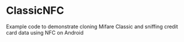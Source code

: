 # ClassicNFC
Example code to demonstrate cloning Mifare Classic and sniffing credit card data using NFC on Android

